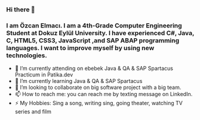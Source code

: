 ### Hi there 👋
### I am Özcan Elmacı. I am a 4th-Grade Computer Engineering Student at Dokuz Eylül University. I have experienced C#, Java, C, HTML5, CSS3, JavaScript ,and SAP ABAP programming languages. I want to improve myself by using new technologies.

- 🔭 I’m currently attending on ebebek Java & QA & SAP Spartacus Practicum in Patika.dev
- 🌱 I’m currently learning Java & QA & SAP Spartacus
- 👯 I’m looking to collaborate on big software project with a big team.
- 📫 How to reach me: you can reach me by texting message on LinkedIn.
- ⚡ My Hobbies: Sing a song, writing sing, going theater, watching TV series and film
